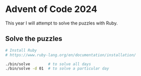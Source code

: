 # Advent of Code 2024

This year I will attempt to solve the puzzles with Ruby.

## Solve the puzzles

```sh
# Install Ruby
# https://www.ruby-lang.org/en/documentation/installation/

./bin/solve        # to solve all days
./bin/solve -d 01  # to solve a particular day
```
